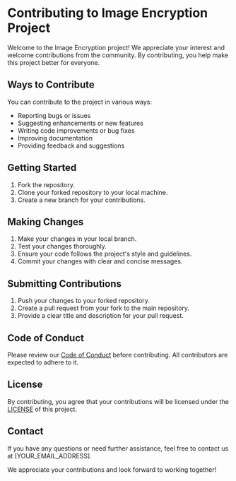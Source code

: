 # Contributing to Image Encryption Project

Welcome to the Image Encryption project! We appreciate your interest and welcome contributions from the community. By contributing, you help make this project better for everyone.

## Ways to Contribute

You can contribute to the project in various ways:

- Reporting bugs or issues
- Suggesting enhancements or new features
- Writing code improvements or bug fixes
- Improving documentation
- Providing feedback and suggestions

## Getting Started

1. Fork the repository.
2. Clone your forked repository to your local machine.
3. Create a new branch for your contributions.

## Making Changes

1. Make your changes in your local branch.
2. Test your changes thoroughly.
3. Ensure your code follows the project's style and guidelines.
4. Commit your changes with clear and concise messages.

## Submitting Contributions

1. Push your changes to your forked repository.
2. Create a pull request from your fork to the main repository.
3. Provide a clear title and description for your pull request.

## Code of Conduct

Please review our [Code of Conduct](CODE_OF_CONDUCT.md) before contributing. All contributors are expected to adhere to it.

## License

By contributing, you agree that your contributions will be licensed under the [LICENSE](LICENSE) of this project.

## Contact

If you have any questions or need further assistance, feel free to contact us at [YOUR_EMAIL_ADDRESS].

We appreciate your contributions and look forward to working together!
